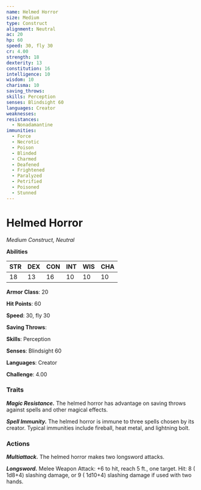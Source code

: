 ```yaml
---
name: Helmed Horror
size: Medium
type: Construct
alignment: Neutral
ac: 20
hp: 60
speed: 30, fly 30
cr: 4.00
strength: 18
dexterity: 13
constitution: 16
intelligence: 10
wisdom: 10
charisma: 10
saving_throws: 
skills: Perception
senses: Blindsight 60
languages: Creator
weaknesses:
resistances:
  - Nonadamantine
immunities:
  - Force
  - Necrotic
  - Poison
  - Blinded
  - Charmed
  - Deafened
  - Frightened
  - Paralyzed
  - Petrified
  - Poisoned
  - Stunned
---
```


# Helmed Horror

*Medium Construct, Neutral*

**Abilities**

| STR | DEX | CON | INT | WIS | CHA |
| --- | --- | --- | --- | --- | --- |
| 18 | 13 | 16 | 10 | 10 | 10 |

**Armor Class**: 20

**Hit Points**: 60

**Speed**: 30, fly 30

**Saving Throws**: 

**Skills**: Perception

**Senses**: Blindsight 60

**Languages**: Creator

**Challenge**: 4.00


### Traits
***Magic Resistance.*** The helmed horror has advantage on saving throws against spells and other magical effects.

***Spell Immunity.*** The helmed horror is immune to three spells chosen by its creator. Typical immunities include fireball, heat metal, and lightning bolt.


### Actions
***Multiattack.*** The helmed horror makes two longsword attacks.

***Longsword.*** Melee Weapon Attack:  +6 to hit, reach 5 ft., one target. Hit: 8 ( 1d8+4) slashing damage, or 9 ( 1d10+4) slashing damage if used with two hands.

